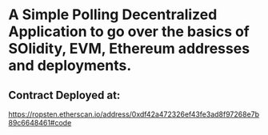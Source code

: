 # A Simple Polling Decentralized Application to go over the basics of SOlidity, EVM, Ethereum addresses and deployments.

## Contract Deployed at:
https://ropsten.etherscan.io/address/0xdf42a472326ef43fe3ad8f97268e7b89c6648461#code
